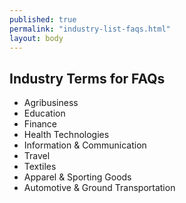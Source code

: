 ```yaml
---
published: true
permalink: "industry-list-faqs.html"
layout: body
---
```


## Industry Terms for FAQs

* Agribusiness
* Education
* Finance
* Health Technologies
* Information & Communication
* Travel
* Textiles
* Apparel & Sporting Goods
* Automotive & Ground Transportation